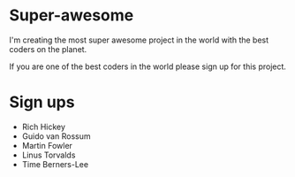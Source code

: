 # Super-awesome
I'm creating the most super awesome project in the world with the best coders on the planet.

If you are one of the best coders in the world please sign up for this project.

# Sign ups
* Rich Hickey
* Guido van Rossum
* Martin Fowler
* Linus Torvalds
* Time Berners-Lee

